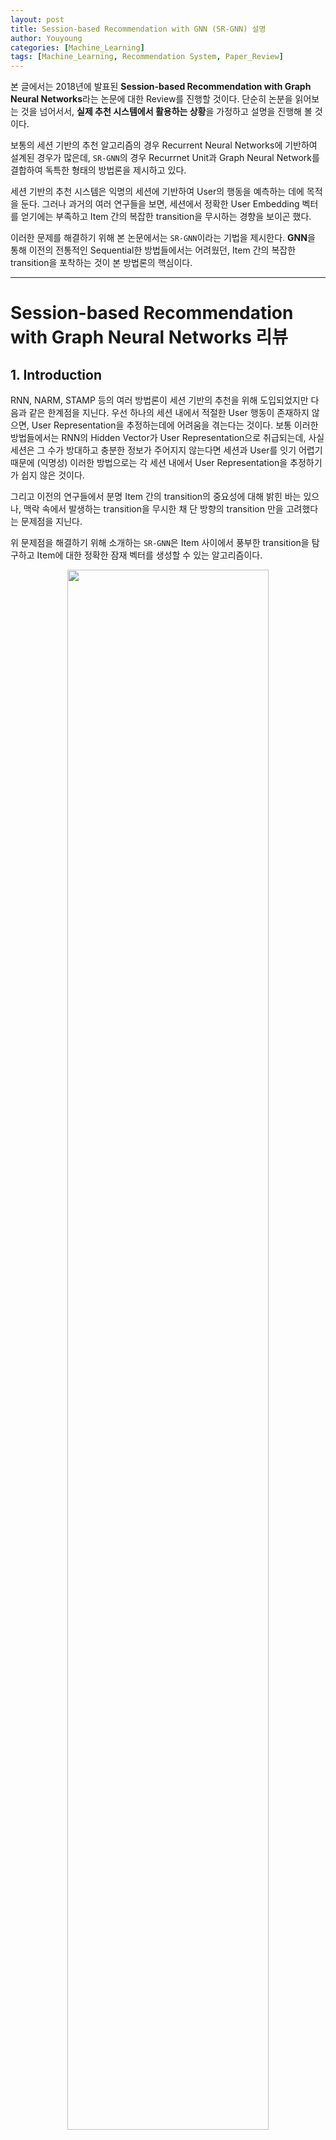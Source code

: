 ```yaml
---
layout: post
title: Session-based Recommendation with GNN (SR-GNN) 설명
author: Youyoung
categories: [Machine_Learning]
tags: [Machine_Learning, Recommendation System, Paper_Review]
---
```


본 글에서는 2018년에 발표된 **Session-based Recommendation with Graph Neural Networks**라는 논문에 대한 Review를 진행할 것이다. 단순히 논분을 읽어보는 것을 넘어서서, **실제 추천 시스템에서 활용하는 상황**을 가정하고 설명을 진행해 볼 것이다.    

보통의 세션 기반의 추천 알고리즘의 경우 Recurrent Neural Networks에 기반하여 설계된 경우가 많은데, `SR-GNN`의 경우 Recurrnet Unit과 Graph Neural Network를 결합하여 독특한 형태의 방법론을 제시하고 있다.  

세션 기반의 추천 시스템은 익명의 세션에 기반하여 User의 행동을 예측하는 데에 목적을 둔다. 그러나 과거의 여러 연구들을 보면, 세션에서 정확한 User Embedding 벡터를 얻기에는 부족하고 Item 간의 복잡한 transition을 무시하는 경향을 보이곤 했다.  

이러한 문제를 해결하기 위해 본 논문에서는 `SR-GNN`이라는 기법을 제시한다. **GNN**을 통해 이전의 전통적인 Sequential한 방법들에서는 어려웠던, Item 간의 복잡한 transition을 포착하는 것이 본 방법론의 핵심이다.  

---
# Session-based Recommendation with Graph Neural Networks 리뷰  
## 1. Introduction  
RNN, NARM, STAMP 등의 여러 방법론이 세션 기반의 추천을 위해 도입되었지만 다음과 같은 한계점을 지닌다. 우선 하나의 세션 내에서 적절한 User 행동이 존재하지 않으면, User Representation을 추정하는데에 어려움을 겪는다는 것이다. 보통 이러한 방법들에서는 RNN의 Hidden Vector가 User Representation으로 취급되는데, 사실 세션은 그 수가 방대하고 충분한 정보가 주어지지 않는다면 세션과 User를 잇기 어렵기 때문에 (익명성) 이러한 방법으로는 각 세션 내에서 User Representation을 추정하기가 쉽지 않은 것이다.  

그리고 이전의 연구들에서 분명 Item 간의 transition의 중요성에 대해 밝힌 바는 있으나, 맥락 속에서 발생하는 transition을 무시한 채 단 방향의 transition 만을 고려했다는 문제점을 지닌다.  

위 문제점을 해결하기 위해 소개하는 `SR-GNN`은 Item 사이에서 풍부한 transition을 탐구하고 Item에 대한 정확한 잠재 벡터를 생성할 수 있는 알고리즘이다.  

<center><img src="/public/img/Machine_Learning/2021-07-03-SRGNN/fig1.JPG" width="80%"></center>  

위 그림은 `SR-GNN`의 구조를 대략적으로 나타낸 것이다. $v_1, ..., v_7$ 는 추천 대상인 Item 리스트를 의미한다. 모든 세션 Sequence를 directed session graph로 나타내면, 각 세션 Graph는 하나의 subgraph로 생각할 수 있다. 위 예시에서는 $v_2 \rightarrow v_5 \rightarrow v_6 \rightarrow v_7$ 로 이어지는 하나의 세션을 subgraph로 생각하면 된다.  

이제 각 세션은 차례대로 하나씩 위 Workflow을 타고 흐르게 된다. 첫 번째 세션은 $s_1 = [v_1 \rightarrow v_2 \rightarrow v_3 \rightarrow v_4]$ 라고 해보자. 웹사이트나 어플 상의 로그 기록을 기반하여 세션을 구성한다고 하면 위 세션은 어떤 4개의 Item을 순차적으로 클릭한 데이터를 표현한 것이다. 이 세션 데이터는 `Gated Graph Neural Network`를 통과하여 각각의 Node 벡터를 얻게 된다.  

그리고 나서 이를 활용하여 우리는 최종적으로 $\mathbf{s_g}, \mathbf{s_l}$ 이라는 2개의 벡터를 얻게 되는데, 전자는 Global한 선호를 반영하는 **Global Session Vector**를, 후자는 그 세션 내에서의 User의 현재의 관심을 나타내는, 즉 가장 최근에 클릭/반응한 Item을 나타내는 **Local Session Vector**를 의미한다.  

최종적으로 본 모델은 각 세션에 대해 다음 클릭의 대상자가 될 Item을 예측한다.  


---
## 2. Related Work  
(중략)  


---
## 3. The Proposed Method  
**Notations**  

|기호|설명|
|:------------:|:------------:|
|$V = [v_1, v_2, ..., v_m]$|모든 세션에 속해 있는 모든 Unique한 Item의 집합|
|$m$|모든 Unique한 Item의 수|
|$s = [v_{s, 1}, ..., v_{s, n}]$|특정 세션 $s$에 속해 있는 Item의 집합, 시간 순서에 의해 정렬됨|
|$n$|특정 세션 $s$에 속해 있는 Item의 수|
|$v_{s, n+1}$|세션 $s$ 에서 다음 클릭의 대상자가 될 Item|


**Constructing Session Graphs**  
전체 Graph는 아래와 같이 정의할 수 있다.  

$$
\mathcal{G} = ( \mathcal{V}, \mathcal{E} )
$$  

모든 세션 Sequence $s$ 는 아래와 같은 **Directed Graph**로 정의할 수 있다.  

$$
\mathcal{G}_s = ( \mathcal{V_s}, \mathcal{E}_s )
$$  

이 세션 Graph에서 각 Item Node는 $v_{s, i} \in V$ 를 나타낸다. 각 Edge $(v_{s, i-1}, v_{s, i}) \in \mathcal{E_s}$ 는 세션 $s$ 에서 $v_{s, i-1}$ 를 클릭한 후에 $v_{s, i}$ 를 클릭했다는 의미이다.  

똑같은 Item이 반복적으로 나올 수 있기 때문에 본 논문에서는 각 Edge에 대해 Normalized Weight을 적용하였다. 모델을 통과한 후, 각 Item $v$ 는 **Gated GNN**을 통과하여 아래와 같이 통합된 Embedding Space에 임베딩되어 Node 벡터로 표현된다.  

$$
\mathbf{v} \in \mathbb{R^d}
$$  

그리고 각 세션 $s$ 는 Graph에서의 Node 벡터들로 이루어진 $\mathbf{s}$ 라는 임베딩 벡터로 표현된다.  

**Learning Item Embeddings on Session Graphs**  
세션 Graph 내에서 이루어지는 Node 벡터의 학습 과정에 대해 알아보자. $t-1$ 시점의 Node 벡터를 활용하여 $t$ 시점의 Node 벡터를 얻게 되는 과정이라고 생각하면 된다. 먼저, 세션 $s$ 내의 $n$ 개의 Node가 주어졌다고 할 때 이들의 Node 임베딩 벡터를 아래와 같이 활용하게 된다.  

$$
\mathbf{a}^t_{s, i} = \mathbf{A}_{s, i:} [\mathbf{v}_1^{t-1}, ..., \mathbf{v}_n^{t-1}] \mathbf{H} + \mathbf{b}  
$$  

<center><img src="/public/img/Machine_Learning/2021-07-03-SRGNN/fig2.JPG" width="80%"></center>  

$n=4$ 인 세션을 예로 들어보자. 위와 같은 Subgraph가 있다고 할 때, $\mathbf{A_s}$ 는 위와 같이 표현된다.  

이 때 아래 기호로 표기된 Block은  
$$
\mathbf{A}_{s, i:} \in \mathbb{R}^{1 \times 2n}
$$  

$\mathbf{A}_{s} \in \mathbb{R}^{n \times 2n}$ 의 일부이며, 형광색으로 표시한 부분이 위 예시에서 $\mathbf{A}_{s, 2:}$ 가 될 것이다.  

위 식을 통해 **Gated Graph Neural Network**를 활용하여 여러 Node 사이의 정보를 전파하는 과정을 수행하게 된다. 이 때 `Connection Matrix` $\mathbf{A_s}$ 를 통해 현재 관심 있는 Node, 예를 들어 $i=2$ 번째 Node $v_{s, 2}$ 와 관련있는 Row를 추출하여 이후 과정에 활용하게 된다. 즉 Edge가 존재하는 Neighbor들의 정보를 통합하여 $\mathbf{a}_{s, i}^t$ 라는 벡터로 나타내는 것이다. $\mathbf{H}$ 는 Weight를 조절하는 역할을 수행한다. (Paramter)  

아래 두 식은 각각 `Update Gate`와 `Reset Gate`의 역할을 수행한다. 각각 어떤 정보를 보존하고 어떤 정보를 버릴 것인지를 결정하게 되는 것이다.  

$$
\mathbf{z}_{s, i}^t = \sigma (\mathbf{W}_z \mathbf{a}_{s, i}^t + \mathbf{U}_r \mathbf{v}_i^{t-1})
$$  

$$
\mathbf{r}_{s, i}^t = \sigma (\mathbf{W}_r \mathbf{a}_{s, i}^t + \mathbf{U}_r \mathbf{v}_i^{t-1})
$$  

이후에는 `Candidate State`를 아래와 같이 얻게 된다. $t$ 시점, 즉 Current State의 정보를 얼마나 반영하고, $t-1$ 시점, 즉 Previous State의 정보를 얼마나 Reset하는지를 결정하여 Candidate State 값을 얻게 된다.  

$$
\widetilde{\mathbf{v}_i^t} = tanh( \mathbf{W}_o \mathbf{a}_{s, i}^t + \mathbf{U}_o (\mathbf{r}_{s, i}^t \odot \mathbf{v}_i^{t-1}) )
$$  

`Final State`는 아래와 같이 Previous Hidden State인 $\mathbf{v}_i^{t-1}$ 를 얼마나 보존하고, Candidate State인 $\widetilde{\mathbf{v}_i^t}$ 를 얼마나 반영(업데이트)하는지를 통해 결정하게 된다.

$$
\mathbf{v}_i^t = (1 - \mathbf{z}_{s, i}^t) \odot \mathbf{v}_i^{t-1} + \mathbf{z}_{s, i}^t \odot \widetilde{\mathbf{v}_i^t}
$$  

이렇게 세션 Graph들 내의 모든 Node에 대해 수렴할 때까지 Update를 진행하고 나면 **Final Node Vectors**를 얻게 된다.  

$$
\mathbf{v}_1, \mathbf{v}_2, ..., \mathbf{v}_m
$$  

혼란을 방지하고자 다시 언급하면 $i$ 는 Node의 Index를 의미하며, $t$ 는 학습 Update 과정에서의 시점을 의미한다. 모든 업데이트가 끝나면 $t$ 는 필요 없는 기호가 된다.  

각 벡터와 행렬의 길이, 차원 등을 정확히 파악하기 위해 아래와 같은 정리 식을 첨부하도록 하겠다.  

<center><img src="/public/img/Machine_Learning/2021-07-03-SRGNN/dim1.JPG" width="70%"></center>  


**Generating Session Embeddings**  
지금까지 과정을 통해 모든 세션 Graph를 **Gated GNN**에 투입하여 모든 Node에 대해 Embedding 벡터를 얻었다. 이제 이렇게 얻은 벡터 값에 기반하여 세션 Embedding을 얻는 방법에 대해 알아보자.  

세션 Embedding을 $\mathbf{s} \in \mathbb{R}^d$ 라고 표기하겠다. 이제 이 벡터는 아래와 같이 2가지 벡터를 결합하여 구성할 것이다.  

<center><img src="/public/img/Machine_Learning/2021-07-03-SRGNN/info1.JPG" width="70%"></center>  

`Local Session Embedding`은 간단하다. 아래와 같이 가장 최근에 클릭한 Item $v_{s, n}$ 의 Embedding 값을 그대로 쓰면 된다.  

$$
\mathbf{s}_l = \mathbf{v}_n
$$  

해당 세션 Graph $\mathcal{G}_s$의 `Global Session Embedding`은 모든 Node 벡터를 통합하여 얻을 수 있다. 그런데 이들에 대한 중요도는 각각 다를 것이므로 **Soft-attention Mechanism**을 사용한다.  

$$
\alpha_i = \mathbf{q}^T \sigma ( \mathbf{W}_1 \mathbf{v}_n + \mathbf{W}_2 \mathbf{v}_i + \mathbf{c} )
$$  

$$
\mathbf{s}_g = \Sigma_{i=1}^n \alpha_i \mathbf{v}_i
$$  

식을 보면 Attention Score를 계산할 때 필수적으로 마지막에 클릭한 Item의 Embedding 벡터 값이 고려되는 것을 확인할 수 있다.  

이렇게 얻은 두 벡터에 Trainable Parameter Matrix를 통해 선형 변환 과정을 거치면 아래와 같이 **Hybrid Embedding** $\mathbf{s}_h$ 를 얻을 수 있다.  

$$
\mathbf{s}_h = \mathbf{W}_3 [\mathbf{s}_l, \mathbf{s}_g]
$$  

**Making Recommendation and Model Training**  
추천 후보 Item $v_i \in V$ 가 있다고 할 때 이에 대한 Score $\hat{\mathbf{z}_i}$ 는 아래와 같이 계산된다.  

$$
\hat{\mathbf{z}_i} = \mathbf{s}_h^T \mathbf{v}_i
$$  

$m$ 개의 Item이 존재한다고 하면 이들 중 가장 높은 Score를 정해야 할 것이다. 이 때는 아래와 같이 Softmax 함수를 사용해준다.  

$$
\hat{\mathbf{y}} = softmax(\hat{\mathbf{z}})
$$  

Loss 함수는 아래와 같이 Cross-entropy 함수를 사용해주면 된다.  

다시 한 번 길이, 차원에 대해 정리한다.    

<center><img src="/public/img/Machine_Learning/2021-07-03-SRGNN/dim2.JPG" width="70%"></center>  


$$
\mathcal{L} (\hat{\mathbf{y}}) = - \Sigma_{i=1}^m \mathbf{y}_i log (\hat{\mathbf{y}}_i) + (1-\mathbf{y}_i) log (1-\hat{\mathbf{y}}_i)
$$  

그리고 이 `SR-GNN`을 학습하기 위해서는 Back-Propagation Through Time 알고리즘이 사용된다. 일반적으로 세션의 길이는 굉장히 짧기 때문에 과적합을 막기 위해서는 비교적 작은 수의 학습 Epoch이 적용되어야 할 것이다.    


---
## 4. Experiments and Analysis  
본 섹션의 경우 상세 내용에 대해서는 논문 원본을 참조하길 바란다. 다만 세팅과 관련하여 주요 내용만 메모하도록 하겠다.  

세션 $s$ 가 아래와 같이 주어져 있다고 하면,  

$$
s = [v_{s, 1}, v_{s, 2}, ..., v_{s, n}]
$$  

학습을 위해서는 아래와 같이 Sequence를 구성할 수 있다.  

$([v_{s, 1}], , v_{s, 2})$, $([v_{s, 1}, v_{s, 2}], v_{s, 3})$ ...  

Validation Set의 비율은 10%로 설정하였으며 모든 파라미터는 평균0, 표준편차0.1의 정규분포로 초기화하였고, Adam Optimizer가 사용되었다. 최초의 Learning Rate은 0.001이나 3 Epoch마다 0.1의 Decay가 적용되었다. 100의 Batch Size와 $10^{-1}$ 의 L2 페널티가 적용되었다. 


---
## 5. Conclusions  
세션 기반의 추천 시스템은 User의 분명한 선호와 이전의 기록을 얻기 어려울 때 굉장히 유용하다. 본 논문은 Graph 모델을 통해 세션 Sequence를 표현하는 새로운 구조를 제안하였다. `SR-GNN`을 통해 Item 사이의 복잡한 구조와 transition을 고려할 수 있으며 또한 User의 다음 행동을 예측하기 위해 Long-term 선호와 최근 선호까지 복합적으로 반영하는 전략을 구사할 수 있다.  

---
# References  
1) [논문 원본](https://arxiv.org/abs/1811.00855)  

